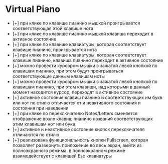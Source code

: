 # Virtual Piano

- [+] при клике по клавише пианино мышкой проигрывается соответствующая этой клавише нота
- [+] при клике по клавише пианино мышкой клавиша переходит в активное состояние
- [+] при клике по клавише клавиатуры, которая соответствует клавише пианино, проигрывается нота
- [+] при клике по клавише клавиатуры, которая соответствует клавише пианино, клавиша пианино переходит в активное состояние
- [+] можно провести курсором мышки с зажатой левой кнопкой по клавишам пианино, при этом будут проигрываться соответствующие данным клавишам ноты
- [+] можно провести курсором мышки с зажатой левой кнопкой по клавишам пианино, при этом клавиши, над которыми в данный момент находится курсор, переходят в активное состояние
- [+] активное состояние клавиш пианино и соответствующих им букв или нот по стилю отличается от и неактивного состояния и состояния при наведении
- [+] при клике по переключателю Notes/Letters сменяется отображение возле клавиш пианино названий соответствующих этим клавишам нот или букв
- [+] активное и неактивное состояние кнопок переключателя отличаются по стилю
- [+] реализована функциональность кнопки Fullscreen, которая позволяет развернуть приложение во весь экран, выйти из полноэкранного режима, в полноэкранном режиме взаимодействует с клавишей Esc клавиатуры
